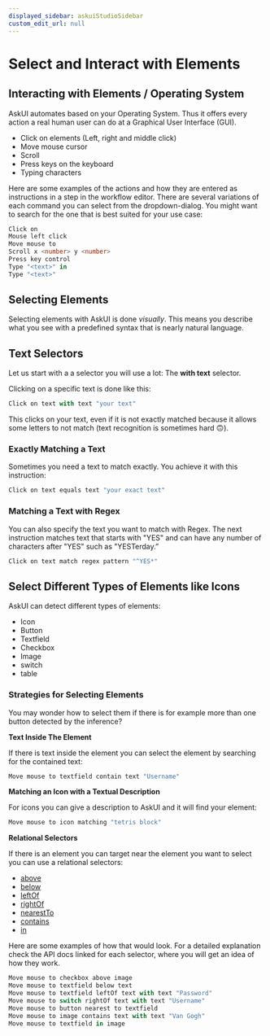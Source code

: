 ```yaml
---
displayed_sidebar: askuiStudioSidebar
custom_edit_url: null
---
```


# Select and Interact with Elements

## Interacting with Elements / Operating System
AskUI automates based on your Operating System. Thus it offers every action a real human user can do at a Graphical User Interface (GUI).

- Click on elements (Left, right and middle click)
- Move mouse cursor
- Scroll
- Press keys on the keyboard
- Typing characters

Here are some examples of the actions and how they are entered as instructions in a step in the workflow editor. There are several variations of each command you can select from the dropdown-dialog. You might want to search for the one that is best suited for your use case:

```typescript
Click on
Mouse left click
Move mouse to
Scroll x <number> y <number>
Press key control
Type "<text>" in
Type "<text>"
```

## Selecting Elements

Selecting elements with AskUI is done *visually*. This means you describe what you see with a predefined syntax that is nearly natural language.

## Text Selectors
Let us start with a a selector you will use a lot: The **with text** selector.

Clicking on a specific text is done like this:

```typescript
Click on text with text "your text"
```

This clicks on your text, even if it is not exactly matched because it allows some letters to not match (text recognition is sometimes hard 🙃).

### Exactly Matching a Text

Sometimes you need a text to match exactly. You achieve it with this instruction:

```typescript
Click on text equals text "your exact text"
```

### Matching a Text with Regex
You can also specify the text you want to match with Regex. The next instruction matches text that starts with "YES" and can have any number of characters after "YES" such as "YESTerday.”

```typescript
Click on text match regex pattern "^YES*"
```

## Select Different Types of Elements like Icons
AskUI can detect different types of elements:

- Icon
- Button
- Textfield
- Checkbox
- Image
- switch
- table

### Strategies for Selecting Elements
You may wonder how to select them if there is for example more than one button detected by the inference?

**Text Inside The Element**

If there is text inside the element you can select the element by searching for the contained text:

```typescript
Move mouse to textfield contain text "Username"
```

**Matching an Icon with a Textual Description**

For icons you can give a description to AskUI and it will find your element:

```typescript
Move mouse to icon matching "tetris block"
```

**Relational Selectors**

If there is an element you can target near the element you want to select you can use a relational selectors:

- [above](../../api/04-Relations/above.md)
- [below](../../api/04-Relations/below.md)
- [leftOf](../../api/04-Relations/leftof.md)
- [rightOf](../../api/04-Relations/rightof.md)
- [nearestTo](../../api/04-Relations/nearestto.md)
- [contains](../../api/04-Relations/contains.md)
- [in](../../api/04-Relations/in.md)

Here are some examples of how that would look. For a detailed explanation check the API docs linked for each selector, where you will get an idea of how they work.

```typescript
Move mouse to checkbox above image
Move mouse to textfield below text
Move mouse to textfield leftOf text with text "Password"
Move mouse to switch rightOf text with text "Username"
Move mouse to button nearest to textfield
Move mouse to image contains text with text "Van Gogh"
Move mouse to textfield in image
```
